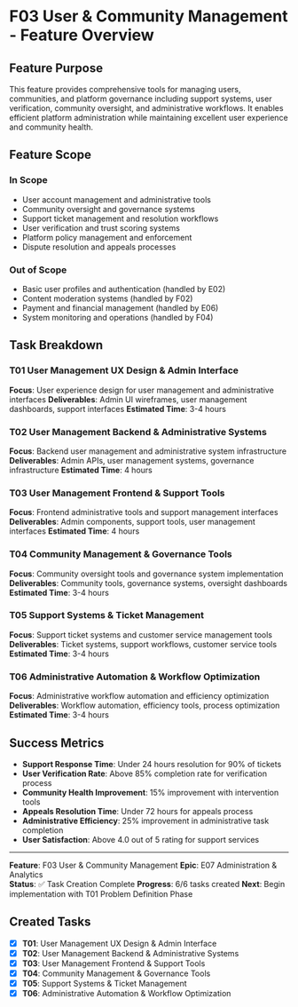 # F03 User & Community Management - Feature Overview

## Feature Purpose

This feature provides comprehensive tools for managing users, communities, and platform governance including support systems, user verification, community oversight, and administrative workflows. It enables efficient platform administration while maintaining excellent user experience and community health.

## Feature Scope

### In Scope
- User account management and administrative tools
- Community oversight and governance systems
- Support ticket management and resolution workflows
- User verification and trust scoring systems
- Platform policy management and enforcement
- Dispute resolution and appeals processes

### Out of Scope
- Basic user profiles and authentication (handled by E02)
- Content moderation systems (handled by F02)
- Payment and financial management (handled by E06)
- System monitoring and operations (handled by F04)

## Task Breakdown

### T01 User Management UX Design & Admin Interface
**Focus**: User experience design for user management and administrative interfaces
**Deliverables**: Admin UI wireframes, user management dashboards, support interfaces
**Estimated Time**: 3-4 hours

### T02 User Management Backend & Administrative Systems
**Focus**: Backend user management and administrative system infrastructure
**Deliverables**: Admin APIs, user management systems, governance infrastructure
**Estimated Time**: 4 hours

### T03 User Management Frontend & Support Tools
**Focus**: Frontend administrative tools and support management interfaces
**Deliverables**: Admin components, support tools, user management interfaces
**Estimated Time**: 4 hours

### T04 Community Management & Governance Tools
**Focus**: Community oversight tools and governance system implementation
**Deliverables**: Community tools, governance systems, oversight dashboards
**Estimated Time**: 3-4 hours

### T05 Support Systems & Ticket Management
**Focus**: Support ticket systems and customer service management tools
**Deliverables**: Ticket systems, support workflows, customer service tools
**Estimated Time**: 3-4 hours

### T06 Administrative Automation & Workflow Optimization
**Focus**: Administrative workflow automation and efficiency optimization
**Deliverables**: Workflow automation, efficiency tools, process optimization
**Estimated Time**: 3-4 hours

## Success Metrics

- **Support Response Time**: Under 24 hours resolution for 90% of tickets
- **User Verification Rate**: Above 85% completion rate for verification process
- **Community Health Improvement**: 15% improvement with intervention tools
- **Appeals Resolution Time**: Under 72 hours for appeals process
- **Administrative Efficiency**: 25% improvement in administrative task completion
- **User Satisfaction**: Above 4.0 out of 5 rating for support services

---

**Feature**: F03 User & Community Management
**Epic**: E07 Administration & Analytics  
**Status**: ✅ Task Creation Complete
**Progress**: 6/6 tasks created
**Next**: Begin implementation with T01 Problem Definition Phase

## Created Tasks
- [x] **T01**: User Management UX Design & Admin Interface
- [x] **T02**: User Management Backend & Administrative Systems
- [x] **T03**: User Management Frontend & Support Tools
- [x] **T04**: Community Management & Governance Tools
- [x] **T05**: Support Systems & Ticket Management
- [x] **T06**: Administrative Automation & Workflow Optimization
